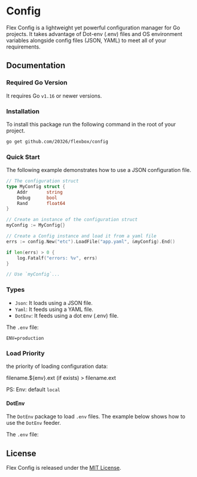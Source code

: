 
# Config
Flex Config is a lightweight yet powerful configuration manager for Go projects.
It takes advantage of Dot-env (.env) files and OS environment variables alongside config files (JSON, YAML) to meet all of your requirements.

## Documentation
### Required Go Version
It requires Go `v1.16` or newer versions.

### Installation
To install this package run the following command in the root of your project.

```bash
go get github.com/20326/flexbox/config
```

### Quick Start
The following example demonstrates how to use a JSON configuration file.

```go
// The configuration struct
type MyConfig struct {
    Addr       string
    Debug      bool
    Rand       float64
}

// Create an instance of the configuration struct
myConfig := MyConfig{}

// Create a Config instance and load it from a yaml file
errs := config.New("etc").LoadFile("app.yaml", &myConfig).End()

if len(errs) > 0 {
	log.Fatalf("errors: %v", errs)
}

// Use `myConfig`...
```

### Types

* `Json`: It loads using a JSON file.
* `Yaml`: It feeds using a YAML file.
* `DotEnv`: It feeds using a dot env (.env) file.

The `.env` file:
```env
ENV=production
````

### Load Priority
the priority of loading configuration data:

filename.${env}.ext (if exists) > filename.ext

PS: Env: default `local`

#### DotEnv
The `DotEnv` package to load `.env` files.
The example below shows how to use the `DotEnv` feeder.

The `.env` file: 

## License
Flex Config is released under the [MIT License](http://opensource.org/licenses/mit-license.php).